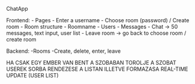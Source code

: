 ChatApp

Frontend:
    - Pages
        - Enter a username
        - Choose room (password) / Create room
            - Room structure
                - Roomname
                - Users
                - Messages
        - Chat -> 50 messages, text input, user list
        - Leave room -> go back to choose room / create room

Backend:
    -Rooms
        -Create, delete, enter, leave


HA CSAK EGY EMBER VAN BENT A SZOBABAN TOROLJE A SZOBAT
USEREK SORBA RENDEZESE A LISTAN ILLETVE FORMAZASA
REAL-TIME UPDATE (USER LIST)